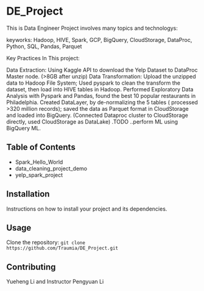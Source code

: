 # DE_Project

This is Data Engineer Project involves many topics and technologys:

keyworks: Hadoop, HIVE, Spark, GCP, BigQuery, CloudStorage, DataProc, Python, SQL, Pandas, Parquet

Key Practices In This project:

Data Extraction: Using Kaggle API to download the Yelp Dataset to DataProc Master node. (>8GB after unzip)
Data Transformation: Upload the unzipped data to Hadoop File System; Used pyspark to clean the transform the dataset, then load into HIVE tables in Hadoop.
Performed Exploratory Data Analysis with Pyspark and Pandas, found the best 10 popular restaurants in Philadelphia.
Created DataLayer, by de-normalizing the 5 tables ( processed >320 million records); saved the data as Parquet format in CloudStorage and loaded into BigQuery. (Connected Dataproc cluster to CloudStorage directly, used CloudStorage as DataLake)
.TODO ..perform ML using BigQuery ML.

## Table of Contents

* Spark_Hello_World
* data_cleaning_project_demo
* yelp_spark_project

## Installation

Instructions on how to install your project and its dependencies.

## Usage

Clone the repository: `git clone https://github.com/Traumia/DE_Project.git`

## Contributing

Yueheng Li and Instructor Pengyuan Li

